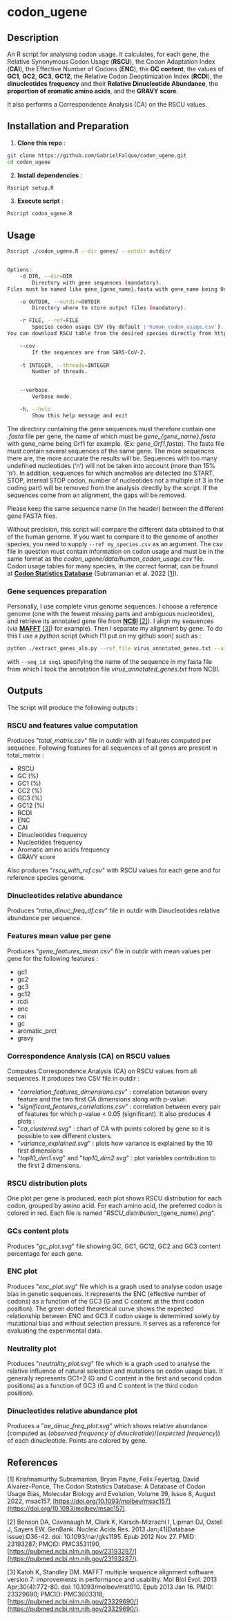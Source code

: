 # codon_ugene

## Description
An R script for analysing codon usage. It calculates, for each gene, the Relative Synonymous Codon Usage (**RSCU**), the Codon Adaptation Index (**CAI**), the Effective Number of Codons (**ENC**), the **GC content**, the values of **GC1**, **GC2**, **GC3**, **GC12**, the Relative Codon Deoptimization Index (**RCDI**), the **dinucleotides frequency** and their **Relative Dinucleotide Abundance**, the **proportion of aromatic amino acids**, and the **GRAVY score**.

It also performs a Correspondence Analysis (CA) on the RSCU values.

## Installation and Preparation
1. **Clone this repo** :
```bash
git clone https://github.com/GabrielFalque/codon_ugene.git
cd codon_ugene
```
   
2. **Install dependencies** :
```bash
Rscript setup.R
```

3. **Execute script** :
```bash
Rscript codon_ugene.R
```

## Usage
```bash
Rscript ./codon_ugene.R --dir genes/ --outdir outdir/


Options:
	-d DIR, --dir=DIR
		Directory with gene sequences (mandatory).
Files must be named like gene_{gene_name}.fasta with gene_name being Orf1 for example. (Ex : gene_Orf1.fasta

	-o OUTDIR, --outdir=OUTDIR
		Directory where to store output files (mandatory).

	-r FILE, --ref=FILE
		Species codon usage CSV (by default :'human_codon_usage.csv'). 
You can download RSCU table from the desired species directly from http://codonstatsdb.unr.edu/index.html.

	--cov
		If the sequences are from SARS-CoV-2.
		
	-t INTEGER, --threads=INTEGER
		Number of threads.


	--verbose
		Verbose mode.

	-h, --help
		Show this help message and exit
```
The directory containing the gene sequences must therefore contain one *.fasta* file per gene, the name of which must be *gene_{gene_name}.fasta* with gene_name being Orf1 for example. (Ex: *gene_Orf1.fasta*). The fasta file must contain several sequences of the same gene. The more sequences there are, the more accurate the results will be. Sequences with too many undefined nucleotides (‘n’) will not be taken into account (more than 15% ‘n’). In addition, sequences for which anomalies are detected (no START, STOP, internal STOP codon, number of nucleotides not a multiple of 3 in the coding part) will be removed from the analysis directly by the script. If the sequences come from an alignment, the gaps will be removed.

Please keep the same sequence name (in the header) between the different gene FASTA files.

Without precision, this script will compare the different data obtained to that of the human genome. If you want to compare it to the genome of another species, you need to supply `--ref my_species.csv` as an argument. The *csv* file in question must contain information on codon usage and must be in the same format as the *codon_ugene/data/human_codon_usage.csv* file. Codon usage tables for many species, in the correct format, can be found at __[Codon Statistics Database](http://codonstatsdb.unr.edu/index.html)__ (Subramanian et al. 2022 [[1]](#1)).

### Gene sequences preparation

Personally, I use complete virus genome sequences. I choose a reference genome (one with the fewest missing parts and ambiguous nucleotides), and retrieve its annotated gene file from __[NCBI](https://www.ncbi.nlm.nih.gov/)__ [[2]](#2)). I align my sequences (via __[MAFFT](https://mafft.cbrc.jp/alignment/server/index.html)__ [[3]](#3)) for example). Then I separate my alignment by gene. To do this I use a *python* script (which I'll put on my github soon) such as :
```bash
python ./extract_genes_aln.py --ref_file virus_annotated_genes.txt --aligned_file complete_genome_sequences.mafft.fasta --seq_id seq1 --output_directory my/results/
```
with `--seq_id seq1` specifying the name of the sequence in my fasta file from which I took the annotation file *virus_annotated_genes.txt* from NCBI.

## Outputs

The script will produce the following outputs :

### RSCU and features value computation

Produces "*total_matrix.csv*" file in outdir with all features computed per sequence. Following features for all sequences of all genes are present in total_matrix :
 - RSCU
 - GC (%)
 - GC1 (%)
 - GC2 (%)
 - GC3 (%)
 - GC12 (%)
 - RCDI
 - ENC
 - CAI
 - Dinucleotides frequency
 - Nucleotides frequency
 - Aromatic amino acids frequency
 - GRAVY score
 
 Also produces "*rscu_with_ref.csv*" with RSCU values for each gene and for reference species genome.

### Dinucleotides relative abundance 

Produces "*ratio_dinuc_freq_df.csv*" file in outdir with Dinucleotides relative abundance per sequence.

### Features mean value per gene

Produces "*gene_features_mean.csv*" file in outdir with mean values per gene for the following features :
 - gc1
 - gc2
 - gc3
 - gc12
 - rcdi
 - enc
 - cai
 - gc
 - aromatic_prct
 - gravy

### Correspondence Analysis (CA) on RSCU values

Computes Correspondence Analysis (CA) on RSCU values from all sequences. It produces two CSV file in outdir :
 - "*correlation_features_dimensions.csv*" : correlation between every feature and the two first CA dimensions along with p-value.
 - "*significant_features_correlations.csv*" : correlation between every pair of features for which p-value < 0.05 (significant).
It also produces 4 plots :
 - "*ca_clustered.svg*" : chart of CA with points colored by gene so it is possible to see different clusters.
 - "*variance_explained.svg*" : plots how variance is explained by the 10 first dimensions
 - "*top10_dim1.svg*" and "*top10_dim2.svg*" : plot variables contribution to the first 2 dimensions.
 
### RSCU distribution plots

One plot per gene is produced; each plot shows RSCU distribution for each codon, grouped by amino acid. For each amino acid, the preferred codon is colored in red. Each file is named "*RSCU_distribution_*{gene_name}*.png*".

### GCs content plots

Produces "*gc_plot.svg*" file showing GC, GC1, GC12, GC2 and GC3 content percentage for each gene.

### ENC plot

Produces "*enc_plot.svg*" file which is a graph used to analyse codon usage bias in genetic sequences. It represents the ENC (effective number of codons) as a function of the GC3 (G and C content at the third codon position).  The green dotted theoretical curve shows the expected relationship between ENC and GC3 if codon usage is determined solely by mutational bias and without selection pressure. It serves as a reference for evaluating the experimental data.

### Neutrality plot 

Produces "*neutrality_plot.svg*" file which is a graph used to analyse the relative influence of natural selection and mutations on codon usage bias. It generally represents GC1+2 (G and C content in the first and second codon positions) as a function of GC3 (G and C content in the third codon position).

### Dinucleotides relative abundance plot

Produces a "*oe_dinuc_freq_plot.svg*" which shows relative abundance (computed as (*observed frequency of dinucleotide*)/(*expected frequency*)) of each dinucleotide. Points are colored by gene.

## References
<a id="1">[1]</a> 
Krishnamurthy Subramanian, Bryan Payne, Felix Feyertag, David Alvarez-Ponce, The Codon Statistics Database: A Database of Codon Usage Bias, Molecular Biology and Evolution, Volume 39, Issue 8, August 2022, msac157, [https://doi.org/10.1093/molbev/msac157](https://doi.org/10.1093/molbev/msac157). 

<a id="2">[2]</a> 
Benson DA, Cavanaugh M, Clark K, Karsch-Mizrachi I, Lipman DJ, Ostell J, Sayers EW. GenBank. Nucleic Acids Res. 2013 Jan;41(Database issue):D36-42. doi: 10.1093/nar/gks1195. Epub 2012 Nov 27. PMID: 23193287; PMCID: PMC3531190, [https://pubmed.ncbi.nlm.nih.gov/23193287/](https://pubmed.ncbi.nlm.nih.gov/23193287/). 

<a id="3">[3]</a> 
Katoh K, Standley DM. MAFFT multiple sequence alignment software version 7: improvements in performance and usability. Mol Biol Evol. 2013 Apr;30(4):772-80. doi: 10.1093/molbev/mst010. Epub 2013 Jan 16. PMID: 23329690; PMCID: PMC3603318, [https://pubmed.ncbi.nlm.nih.gov/23329690/](https://pubmed.ncbi.nlm.nih.gov/23329690/). 

